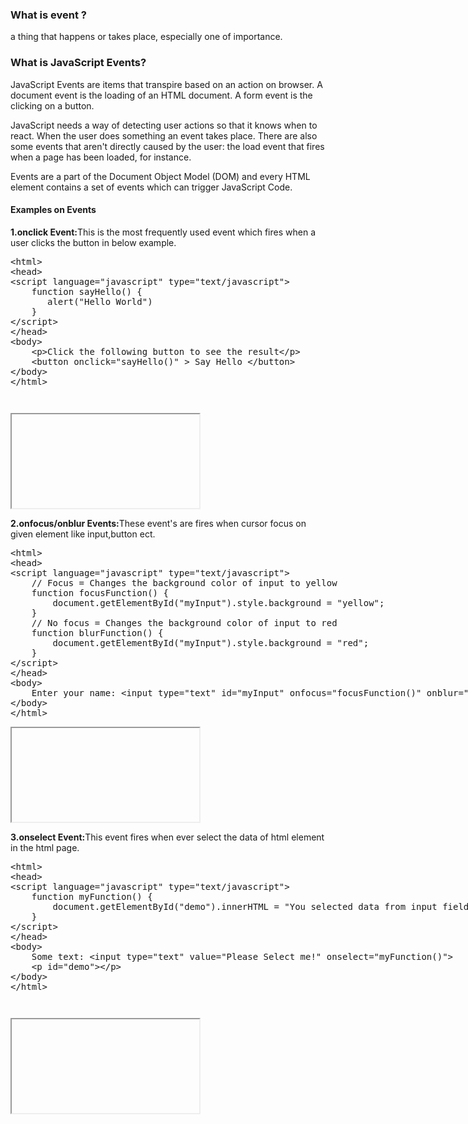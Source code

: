 <h3> What is event ?</h3>
<p>a thing that happens or takes place, especially one of importance. </p>

<h3>What is JavaScript Events?</h3>
<p>JavaScript Events are items that transpire based on an action on browser. A document event is the loading of an HTML document. A form event is the clicking on a button.</p>

<p> JavaScript needs a way of detecting user actions so that it knows when to react. When the user does something an event takes place. There are also some events that aren&apos;t directly caused by the user: the load event that fires when a page has been loaded, for instance.</p>

<p>Events are a part of the Document Object Model (DOM) and every HTML element contains a set of events which can trigger JavaScript Code.</p>

<h4>Examples on Events</h4>
<p><b>1.onclick Event:</b>This is the most frequently used event which fires when a user clicks the button in below example. </p>

<section>  
<div ui-ace ="{useWrapMode: 'true', showGutter : 'true', theme:'monokai', mode: 'html', previewId:'preview',
	onLoad: htmlcssjsContentOnLoaded,
	rendererOptions: { fontSize: 16 },
	advanced: { highlightActiveLine: true}
}" style="min-height:250px;"><xmp><html>
<head>
<script language="javascript" type="text/javascript">
	function sayHello() {
	   alert("Hello World")
	}
</script>
</head>
<body>
	<p>Click the following button to see the result</p>
	<button onclick="sayHello()" > Say Hello </button>
</body>
</html></xmp>
</div>
<div>
	<iframe id="preview"></iframe>
</div>
</section>

<p><b>2.onfocus/onblur Events:</b>These event's are fires when cursor focus on given element like input,button ect. </p>

<section>  
<div ui-ace ="{useWrapMode: 'true', showGutter : 'true', theme:'monokai', mode: 'html', previewId:'preview1',
	onLoad: htmlcssjsContentOnLoaded,
	rendererOptions: { fontSize: 16 },
	advanced: { highlightActiveLine: true}
}" style="min-height:250px;"><xmp><html>
<head>
<script language="javascript" type="text/javascript">
	// Focus = Changes the background color of input to yellow
	function focusFunction() {
		document.getElementById("myInput").style.background = "yellow";
	}
	// No focus = Changes the background color of input to red
	function blurFunction() {
		document.getElementById("myInput").style.background = "red";
	}
</script>
</head>
<body>
	Enter your name: <input type="text" id="myInput" onfocus="focusFunction()" onblur="blurFunction()">
</body>
</html></xmp>
</div>
<div>
	<iframe id="preview1"></iframe>
</div>
</section>


<p><b>3.onselect Event:</b>This event fires when ever select the data of html element in the html page. </p>

<section>  
<div ui-ace ="{useWrapMode: 'true', showGutter : 'true', theme:'monokai', mode: 'html', previewId:'preview2',
	onLoad: htmlcssjsContentOnLoaded,
	rendererOptions: { fontSize: 16 },
	advanced: { highlightActiveLine: true}
}" style="min-height:250px;"><xmp><html>
<head>
<script language="javascript" type="text/javascript">
	function myFunction() {
		document.getElementById("demo").innerHTML = "You selected data from input field";
	}
</script>
</head>
<body>
	Some text: <input type="text" value="Please Select me!" onselect="myFunction()">
	<p id="demo"></p>
</body>
</html></xmp>
</div>
<div>
	<iframe id="preview2"></iframe>
</div>
</section>


